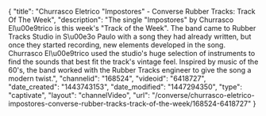 {
    "title": "Churrasco Eletrico \"Impostores\" - Converse Rubber Tracks: Track Of The Week",
    "description": "The single \"Impostores\" by Churrasco El\u00e9trico is this week's \"Track of the Week\". The band came to Rubber Tracks Studio in S\u00e3o Paulo with a song they had already written, but once they started recording, new elements developed in the song. Churrasco El\u00e9trico used the studio's huge selection of instruments to find the sounds that best fit the track's vintage feel. Inspired by music of the 60's, the band worked with the Rubber Tracks engineer to give the song a modern twist.",
    "channelid": "168524",
    "videoid": "6418727",
    "date_created": "1443743153",
    "date_modified": "1447294350",
    "type": "captivate",
    "layout": "channelVideo",
    "url": "\/converse\/churrasco-eletrico-impostores-converse-rubber-tracks-track-of-the-week\/168524-6418727"
}